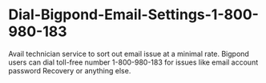 # Dial-Bigpond-Email-Settings-1-800-980-183
Avail technician service to sort out email issue at a minimal rate. Bigpond users can dial toll-free number 1-800-980-183 for issues like email account password Recovery or anything else.
